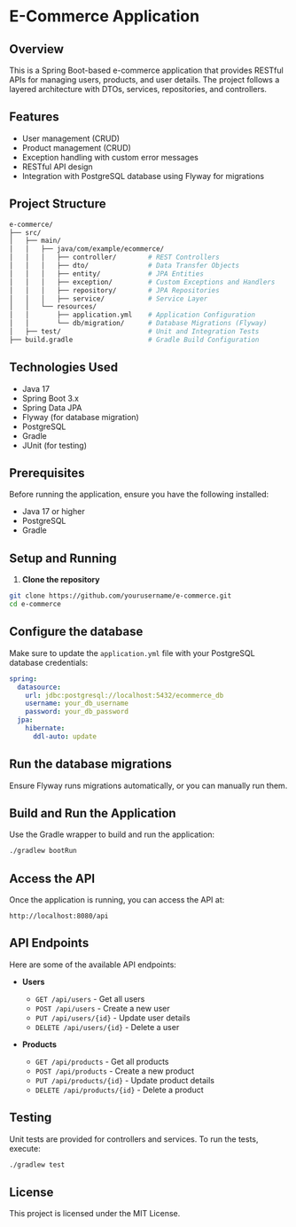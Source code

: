# E-Commerce Application

## Overview
This is a Spring Boot-based e-commerce application that provides RESTful APIs for managing users, products, and user details. The project follows a layered architecture with DTOs, services, repositories, and controllers.

## Features
- User management (CRUD)
- Product management (CRUD)
- Exception handling with custom error messages
- RESTful API design
- Integration with PostgreSQL database using Flyway for migrations

## Project Structure

```bash
e-commerce/
├── src/
│   ├── main/
│   │   ├── java/com/example/ecommerce/
│   │   │   ├── controller/        # REST Controllers
│   │   │   ├── dto/               # Data Transfer Objects
│   │   │   ├── entity/            # JPA Entities
│   │   │   ├── exception/         # Custom Exceptions and Handlers
│   │   │   ├── repository/        # JPA Repositories
│   │   │   ├── service/           # Service Layer
│   │   └── resources/
│   │       ├── application.yml    # Application Configuration
│   │       └── db/migration/      # Database Migrations (Flyway)
│   ├── test/                      # Unit and Integration Tests
├── build.gradle                   # Gradle Build Configuration
```

## Technologies Used
- Java 17
- Spring Boot 3.x
- Spring Data JPA
- Flyway (for database migration)
- PostgreSQL
- Gradle
- JUnit (for testing)

## Prerequisites
Before running the application, ensure you have the following installed:
- Java 17 or higher
- PostgreSQL
- Gradle

## Setup and Running

1. **Clone the repository**
```bash
git clone https://github.com/yourusername/e-commerce.git
cd e-commerce
```

## Configure the database
Make sure to update the `application.yml` file with your PostgreSQL database credentials:
```yaml
spring:
  datasource:
    url: jdbc:postgresql://localhost:5432/ecommerce_db
    username: your_db_username
    password: your_db_password
  jpa:
    hibernate:
      ddl-auto: update
```

## Run the database migrations
Ensure Flyway runs migrations automatically, or you can manually run them.

## Build and Run the Application
Use the Gradle wrapper to build and run the application:
```bash
./gradlew bootRun
```

## Access the API
Once the application is running, you can access the API at:
```
http://localhost:8080/api
```

## API Endpoints

Here are some of the available API endpoints:

- **Users**
  - `GET /api/users` - Get all users
  - `POST /api/users` - Create a new user
  - `PUT /api/users/{id}` - Update user details
  - `DELETE /api/users/{id}` - Delete a user

- **Products**
  - `GET /api/products` - Get all products
  - `POST /api/products` - Create a new product
  - `PUT /api/products/{id}` - Update product details
  - `DELETE /api/products/{id}` - Delete a product

## Testing

Unit tests are provided for controllers and services. To run the tests, execute:
```bash
./gradlew test
```

## License
This project is licensed under the MIT License.
